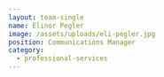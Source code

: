 ```yaml
---
layout: team-single
name: Elinor Pegler
image: /assets/uploads/eli-pegler.jpg
position: Communications Manager
category:
  - professional-services
---
```

